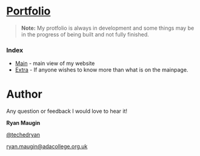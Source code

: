 # [Portfolio](https://ryanmaugin.github.io)

> **Note:** My protfolio is always in development and some things may be in the progress of being built and not fully finished.

### Index
- [Main](https://ryanmaugin.github.io) - main view of my website
- [Extra](https://ryanmaugin.github.io/extra.html) - If anyone wishes to know more than what is on the mainpage.

# Author
Any question or feedback I would love to hear it!

**Ryan Maugin**

[@techedryan](www.twitter.com/techedryan)

ryan.maugin@adacollege.org.uk
